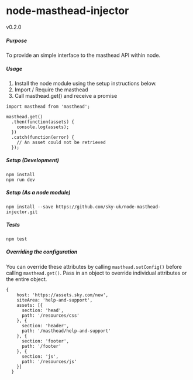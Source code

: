 # node-masthead-injector

v0.2.0

##### Purpose

To provide an simple interface to the masthead API within node.

##### Usage

1) Install the node module using the setup instructions below.
2) Import / Require the masthead
3) Call masthead.get() and receive a promise
```
import masthead from 'masthead';

masthead.get()
  .then(function(assets) {
    console.log(assets);
  })
  .catch(function(error) {
    // An asset could not be retrieved
  });
```

#####  Setup (Development)

`npm install`  \
`npm run dev`

##### Setup (As a node module)

`npm install --save https://github.com/sky-uk/node-masthead-injector.git`

##### Tests

`npm test`

##### Overriding the configuration

You can override these attributes by calling `masthead.setConfig()` before calling `masthead.get()`. Pass in an object to override individual attributes or the entire object.
```
{
    host: 'https://assets.sky.com/new',
    siteArea: 'help-and-support',
    assets: [{
      section: 'head',
      path: '/resources/css'
    }, {
      section: 'header',
      path: '/masthead/help-and-support'
    }, {
      section: 'footer',
      path: '/footer'
    }, {
      section: 'js',
      path: '/resources/js'
    }]
  }
  ```

